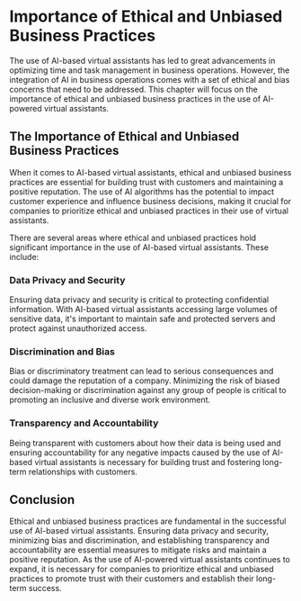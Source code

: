 Importance of Ethical and Unbiased Business Practices
=========================================================================================================================

The use of AI-based virtual assistants has led to great advancements in optimizing time and task management in business operations. However, the integration of AI in business operations comes with a set of ethical and bias concerns that need to be addressed. This chapter will focus on the importance of ethical and unbiased business practices in the use of AI-powered virtual assistants.

The Importance of Ethical and Unbiased Business Practices
---------------------------------------------------------

When it comes to AI-based virtual assistants, ethical and unbiased business practices are essential for building trust with customers and maintaining a positive reputation. The use of AI algorithms has the potential to impact customer experience and influence business decisions, making it crucial for companies to prioritize ethical and unbiased practices in their use of virtual assistants.

There are several areas where ethical and unbiased practices hold significant importance in the use of AI-based virtual assistants. These include:

### Data Privacy and Security

Ensuring data privacy and security is critical to protecting confidential information. With AI-based virtual assistants accessing large volumes of sensitive data, it's important to maintain safe and protected servers and protect against unauthorized access.

### Discrimination and Bias

Bias or discriminatory treatment can lead to serious consequences and could damage the reputation of a company. Minimizing the risk of biased decision-making or discrimination against any group of people is critical to promoting an inclusive and diverse work environment.

### Transparency and Accountability

Being transparent with customers about how their data is being used and ensuring accountability for any negative impacts caused by the use of AI-based virtual assistants is necessary for building trust and fostering long-term relationships with customers.

Conclusion
----------

Ethical and unbiased business practices are fundamental in the successful use of AI-based virtual assistants. Ensuring data privacy and security, minimizing bias and discrimination, and establishing transparency and accountability are essential measures to mitigate risks and maintain a positive reputation. As the use of AI-powered virtual assistants continues to expand, it is necessary for companies to prioritize ethical and unbiased practices to promote trust with their customers and establish their long-term success.
